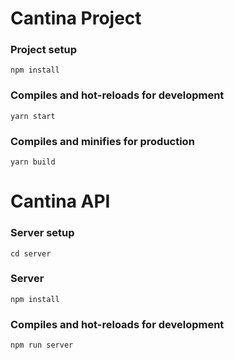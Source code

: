 # Cantina Project

### Project setup
```
npm install
```

### Compiles and hot-reloads for development
```
yarn start
```

### Compiles and minifies for production
```
yarn build
```

# Cantina API

### Server setup
```
cd server
```

### Server
```
npm install
```

### Compiles and hot-reloads for development
```
npm run server
```
